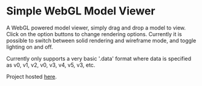 Simple WebGL Model Viewer
=========================

A WebGL powered model viewer, simply drag and drop a model to view.  Click on the option buttons to change rendering options.  Currently it is possible to switch between solid rendering and wireframe mode, and toggle lighting on and off.

Currently only supports a very basic '.data' format where data is specified as v0, v1, v2, v0, v3, v4, v5, v3, etc.

Project hosted [here](http://homepages.rpi.edu/~staufb/webgl-modelloader/ "WebGL Model Viewer").